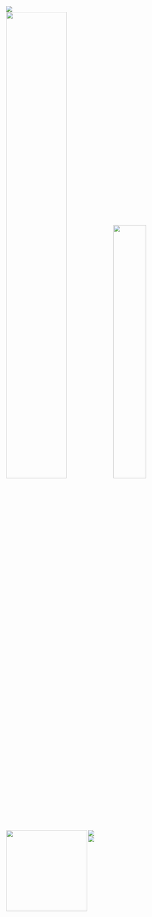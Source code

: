 <a href="https://www.fabriziotorrico.me/">
  <img src='https://user-images.githubusercontent.com/85640501/132242925-28f5e740-2315-4a92-be0f-bbca1b671c70.gif'/>
 </a>
<div>
  <img width="57%" src="https://github-readme-stats.vercel.app/api?username=Torr1co&show_icons=true&theme=dark&include_all_commits=true&count_private=true"/>
  
  <img width="42%" src="https://github-readme-stats.vercel.app/api/top-langs/?username=Torr1co&layout=compact&langs_count=7&theme=dark"/>
</div>


  <img align='left' height="220em" src="https://media.giphy.com/media/SvGFA2WF9IP0WjmzvE/giphy.gif" />
  <a href="https://www.instagram.com/fabriziotorrico/" target="_blank"><img src="https://img.shields.io/badge/-Instagram-%23E4405F?style=for-the-badge&logo=instagram&logoColor=white" target="_blank"></a>
  <br/>
   <a href="https://www.linkedin.com/in/fabrizio-torrico-3b100b214/" target="_blank"><img src="https://img.shields.io/badge/-LinkedIn-%230077B5?style=for-the-badge&logo=linkedin&logoColor=white" target="_blank"></a> 


